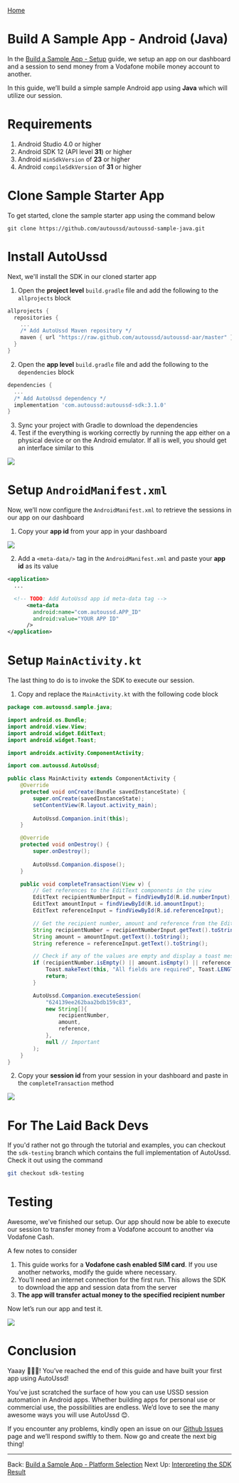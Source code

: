 [Home](./README.md)

# Build A Sample App - Android (Java)

In the [Build a Sample App - Setup](./05.Build-Sample-App-Setup) guide, we setup an app on our dashboard and a session to send money from a Vodafone mobile money account to another.

In this guide, we’ll build a simple sample Android app using **Java** which will utilize our session.

# Requirements

1. Android Studio 4.0 or higher
2. Android SDK 12 (API level **31**) or higher
3. Android `minSdkVersion` of **23** or higher
4. Android `compileSdkVersion` of **31** or higher

# Clone Sample Starter App

To get started, clone the sample starter app using the command below

```shell
git clone https://github.com/autoussd/autoussd-sample-java.git
```

# Install AutoUssd

Next, we'll install the SDK in our cloned starter app

1. Open the **project level** `build.gradle` file and add the following to the `allprojects` block

```groovy
allprojects {
  repositories {
    ...
    /* Add AutoUssd Maven repository */
    maven { url "https://raw.github.com/autoussd/autoussd-aar/master" }
  }
}
```

2. Open the **app level** `build.gradle` file and add the following to the `dependencies` block

```groovy
dependencies {
  ...
  /* Add AutoUssd dependency */
  implementation 'com.autoussd:autoussd-sdk:3.1.0'
}
```

3. Sync your project with Gradle to download the dependencies
4. Test if the everything is working correctly by running the app either on a physical device or on the Android emulator. If all is well, you should get an interface similar to this

![](./assets/07J01.png)

# Setup `AndroidManifest.xml`

Now, we’ll now configure the `AndroidManifest.xml` to retrieve the sessions in our app on our dashboard

1. Copy your **app id** from your app in your dashboard

![](./assets/07J02.png)

2. Add a `<meta-data/>` tag in the `AndroidManifest.xml` and paste your **app id** as its value

```xml
<application>
  ...

  <!-- TODO: Add AutoUssd app id meta-data tag -->
      <meta-data 
        android:name="com.autoussd.APP_ID" 
        android:value="YOUR APP ID"
      />
</application>
```

# Setup `MainActivity.kt`

The last thing to do is to invoke the SDK to execute our session.

1. Copy and replace the `MainActivity.kt` with the following code block

```java
package com.autoussd.sample.java;

import android.os.Bundle;
import android.view.View;
import android.widget.EditText;
import android.widget.Toast;

import androidx.activity.ComponentActivity;

import com.autoussd.AutoUssd;

public class MainActivity extends ComponentActivity {
	@Override
	protected void onCreate(Bundle savedInstanceState) {
		super.onCreate(savedInstanceState);
		setContentView(R.layout.activity_main);
        
		AutoUssd.Companion.init(this);
	}

	@Override
	protected void onDestroy() {
		super.onDestroy();
        
		AutoUssd.Companion.dispose();
	}

	public void completeTransaction(View v) {
		// Get references to the EditText components in the view
		EditText recipientNumberInput = findViewById(R.id.numberInput);
		EditText amountInput = findViewById(R.id.amountInput);
		EditText referenceInput = findViewById(R.id.referenceInput);

		// Get the recipient number, amount and reference from the EditText components
		String recipientNumber = recipientNumberInput.getText().toString();
		String amount = amountInput.getText().toString();
		String reference = referenceInput.getText().toString();

		// Check if any of the values are empty and display a toast message if so
		if (recipientNumber.isEmpty() || amount.isEmpty() || reference.isEmpty()) {
			Toast.makeText(this, "All fields are required", Toast.LENGTH_LONG).show();
			return;
		}

		AutoUssd.Companion.executeSession(
			"624139ee262baa2bdb159c83",
			new String[]{
				recipientNumber,
				amount,
				reference,
			},
            null // Important
		);
	}
}
```

2. Copy your **session id** from your session in your dashboard and paste in the `completeTransaction` method

![](./assets/07J03.png)

# For The Laid Back Devs

If you'd rather not go through the tutorial and examples, you can checkout the `sdk-testing` branch which contains the full implementation of AutoUssd. Check it out using the command

```bash
git checkout sdk-testing
```

# Testing

Awesome, we’ve finished our setup. Our app should now be able to execute our session to transfer money from a Vodafone account to another via Vodafone Cash.

A few notes to consider

1. This guide works for a **Vodafone cash enabled SIM card**. If you use another networks, modify the guide where necessary.
2. You’ll need an internet connection for the first run. This allows the SDK to download the app and session data from the server
3. **The app will transfer actual money to the specified recipient number**

Now let’s run our app and test it.

![](./assets/07J04.png)

# Conclusion

Yaaay 🎉🎉🎉! You’ve reached the end of this guide and have built your first app using AutoUssd!

You’ve just scratched the surface of how you can use USSD session automation in Android apps. Whether building apps for personal use or commercial use, the possibilities are endless. We’d love to see the many awesome ways you will use AutoUssd 😊.

If you encounter any problems, kindly open an issue on our [Github Issues](https://github.com/autoussd/autoussd-aar/issues) page and we’ll respond swiftly to them. Now go and create the next big thing!



---

Back: [Build a Sample App - Platform Selection](./06.Build-Sample-App-Platforms.md)    Next Up: [Interpreting the SDK Result](08.Interpreting-SDK-Result.md)
